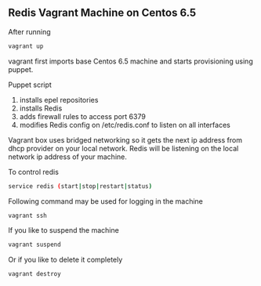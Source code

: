 ## Redis Vagrant Machine on Centos 6.5

After running 

```bash
vagrant up
```

vagrant first imports base Centos 6.5 machine and starts provisioning using puppet.

Puppet script 

1. installs epel repositories 
2. installs Redis
3. adds firewall rules to access port 6379
4. modifies Redis config on /etc/redis.conf to listen on all interfaces

Vagrant box uses bridged networking so it gets the next ip address from dhcp provider on your local network.
Redis will be listening on the local network ip address of your machine.

To control redis
```bash
service redis (start|stop|restart|status)
```

Following command may be used for logging in the machine
```bash
vagrant ssh
```

If you like to suspend the machine
```bash
vagrant suspend
```

Or if you like to delete it completely
```bash
vagrant destroy
```


